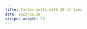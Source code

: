 ```yaml
---
title: Tartan setts with 28 stripes
date: 2023-01-28
stripes_weight: 28
---
```

<no value>

<no value>